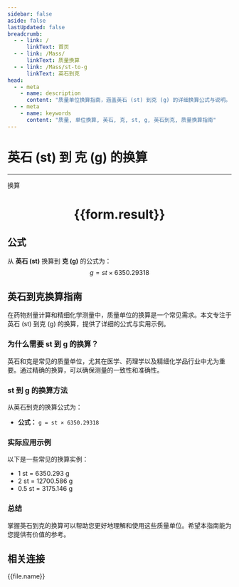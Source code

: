 ```yaml
---
sidebar: false
aside: false
lastUpdated: false
breadcrumb:
  - - link: /
      linkText: 首页
  - - link: /Mass/
      linkText: 质量换算
  - - link: /Mass/st-to-g
      linkText: 英石到克
head:
  - - meta
    - name: description
      content: "质量单位换算指南，涵盖英石 (st) 到克 (g) 的详细换算公式与说明。"
  - - meta
    - name: keywords
      content: "质量, 单位换算, 英石, 克, st, g, 英石到克, 质量换算指南"
---
```

# 英石 (st) 到 克 (g) 的换算
---
<script setup>
import { onMounted, reactive, inject, ref } from 'vue'
import { NButton, NForm, NFormItem, NInput, NInputNumber, NSelect, NCard, useMessage,NGrid ,NGi } from 'naive-ui'
import { defineClientComponent } from 'vitepress'
import { Mass } from '../../files';

const convert = inject('convert')

const form = reactive({
  number: null,
  result: '',
})

const convertHandler = () => {
  if (form.number !== null && !isNaN(form.number)) {
    const convertedValue = parseFloat(form.number) * 6350.29318
    form.result = `${form.number}st = ${convertedValue.toFixed(3)}g`
  } else {
    form.result = '请输入有效的数值。'
  }
}
</script>

<n-form size="large" :model="form">
  <n-form-item label="英石 (st)">
    <n-input-number v-model:value="form.number" placeholder="输入英石" style="width: 100%" />
  </n-form-item>
  <n-form-item>
    <n-button type="primary" @click="convertHandler" block>换算</n-button>
  </n-form-item>
</n-form>

<n-card  embedded :bordered="false" hoverable>
  <div  style="text-align:center">
    <h1>{{form.result}}</h1>
  </div>
</n-card>

## 公式

从 **英石 (st)** 换算到 **克 (g)** 的公式为：
$$ g = st \times 6350.29318 $$

## 英石到克换算指南

在药物剂量计算和精细化学测量中，质量单位的换算是一个常见需求。本文专注于英石 (st) 到克 (g) 的换算，提供了详细的公式与实用示例。

### 为什么需要 st 到 g 的换算？

英石和克是常见的质量单位，尤其在医学、药理学以及精细化学品行业中尤为重要。通过精确的换算，可以确保测量的一致性和准确性。

### st 到 g 的换算方法

从英石到克的换算公式为：

- **公式：** `g = st × 6350.29318`

### 实际应用示例

以下是一些常见的换算实例：

- 1 st = 6350.293 g
- 2 st = 12700.586 g
- 0.5 st = 3175.146 g

### 总结

掌握英石到克的换算可以帮助您更好地理解和使用这些质量单位。希望本指南能为您提供有价值的参考。

## 相关连接
<n-grid x-gap="12" :cols="4">
  <n-gi v-for="(file, index) in Mass" :key="index">
    <n-button
      text
      tag="a"
      :href="file.path"
      type="primary"
    >
      {{file.name}}
    </n-button>
  </n-gi>
</n-grid>